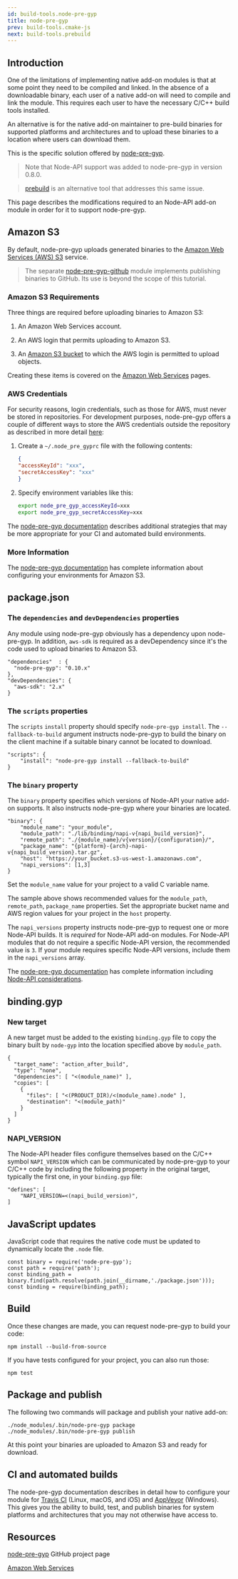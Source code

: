 ```yaml
---
id: build-tools.node-pre-gyp
title: node-pre-gyp
prev: build-tools.cmake-js
next: build-tools.prebuild
---
```


## Introduction

One of the limitations of implementing native add-on modules is that at some point they need to be compiled and linked. In the absence of a downloadable binary, each user of a native add-on will need to compile and link the module. This requires each user to have the necessary C/C++ build tools installed.

An alternative is for the native add-on maintainer to pre-build binaries for supported platforms and architectures and to upload these binaries to a location where users can download them.

This is the specific solution offered by [node-pre-gyp](https://github.com/mapbox/node-pre-gyp).

> Note that Node-API support was added to node-pre-gyp in version 0.8.0.

> [prebuild](prebuild) is an alternative tool that addresses this same issue.

This page describes the modifications required to an Node-API add-on module in order for it to support node-pre-gyp.

## Amazon S3

By default, node-pre-gyp uploads generated binaries to the [Amazon Web Services (AWS) S3](https://aws.amazon.com/s3/) service.

> The separate [node-pre-gyp-github](https://github.com/bchr02/node-pre-gyp-github) module implements publishing binaries to GitHub. Its use is beyond the scope of this tutorial.


### Amazon S3 Requirements

Three things are required before uploading binaries to Amazon S3:

1. An Amazon Web Services account.

2. An AWS login that permits uploading to Amazon S3.

3. An [Amazon S3 bucket](https://docs.aws.amazon.com/AmazonS3/latest/dev/UsingBucket.html) to which the AWS login is permitted to upload objects.

Creating these items is covered on the [Amazon Web Services](https://aws.amazon.com) pages.

### AWS Credentials

For security reasons, login credentials, such as those for AWS, must never be stored in repositories. For development purposes, node-pre-gyp offers a couple of different ways to store the AWS credentials outside the repository as described in more detail [here](https://github.com/mapbox/node-pre-gyp#3-configure-aws-credentials):

1. Create a `~/.node_pre_gyprc` file with the following contents:

    ```json
    {
    "accessKeyId": "xxx",
    "secretAccessKey": "xxx"
    }
    ```

2. Specify environment variables like this:

    ```bash
    export node_pre_gyp_accessKeyId=xxx
    export node_pre_gyp_secretAccessKey=xxx
    ```

The [node-pre-gyp documentation](https://github.com/mapbox/node-pre-gyp#3-configure-aws-credentials) describes additional strategies that may be more appropriate for your CI and automated build environments.

### More Information

The [node-pre-gyp documentation](https://github.com/mapbox/node-pre-gyp#s3-hosting) has complete information about configuring your environments for Amazon S3.

## package.json

### The `dependencies` and `devDependencies` properties

Any module using node-pre-gyp obviously has a dependency upon node-pre-gyp. In addition, `aws-sdk` is required as a devDependency since it's the code used to upload binaries to Amazon S3.

```
"dependencies"  : {
  "node-pre-gyp": "0.10.x"
},
"devDependencies": {
  "aws-sdk": "2.x"
}
```

### The `scripts` properties

The `scripts` `install` property should specify `node-pre-gyp install`. The `--fallback-to-build` argument instructs node-pre-gyp to build the binary on the client machine if a suitable binary cannot be located to download.

```
"scripts": {
    "install": "node-pre-gyp install --fallback-to-build"
}
```

### The `binary` property

The `binary` property specifies which versions of Node-API your native add-on supports. It also instructs node-pre-gyp where your binaries are located.

```
"binary": {
    "module_name": "your_module",
    "module_path": "./lib/binding/napi-v{napi_build_version}",
    "remote_path": "./{module_name}/v{version}/{configuration}/",
    "package_name": "{platform}-{arch}-napi-v{napi_build_version}.tar.gz",
    "host": "https://your_bucket.s3-us-west-1.amazonaws.com",
    "napi_versions": [1,3]
}
```

Set the `module_name` value for your project to a valid C variable name.

The sample above shows recommended values for the `module_path`, `remote_path`, `package_name` properties. Set the appropriate bucket name and AWS region values for your project in the `host` property.

The `napi_versions` property instructs node-pre-gyp to request one or more Node-API builds. It is _required_ for Node-API add-on modules. For Node-API modules that do not require a specific Node-API version, the recommended value is `3`. If your module requires specific Node-API versions, include them in the `napi_versions` array.

The [node-pre-gyp documentation](https://github.com/mapbox/node-pre-gyp#1-add-new-entries-to-your-packagejson) has complete information including [Node-API considerations](https://github.com/mapbox/node-pre-gyp#n-api-considerations).

## binding.gyp

### New target

A new target must be added to the existing `binding.gyp` file to copy the binary built by `node-gyp` into the location specified above by `module_path`.

```
{
  "target_name": "action_after_build",
  "type": "none",
  "dependencies": [ "<(module_name)" ],
  "copies": [
	{
	  "files": [ "<(PRODUCT_DIR)/<(module_name).node" ],
	  "destination": "<(module_path)"
	}
  ]
}
```

### NAPI_VERSION

The Node-API header files configure themselves based on the C/C++ symbol `NAPI_VERSION` which can be communicated by node-pre-gyp to your C/C++ code by including the following property in the original target, typically the first one, in your `binding.gyp` file:

```
"defines": [
	"NAPI_VERSION=<(napi_build_version)",
]
```

## JavaScript updates

JavaScript code that requires the native code must be updated to dynamically locate the `.node` file.

```
const binary = require('node-pre-gyp');
const path = require('path');
const binding_path = binary.find(path.resolve(path.join(__dirname,'./package.json')));
const binding = require(binding_path);
```

## Build

Once these changes are made, you can request node-pre-gyp to build your code:

```
npm install --build-from-source
```

If you have tests configured for your project, you can also run those:

```
npm test
```

## Package and publish

The following two commands will package and publish your native add-on:

```
./node_modules/.bin/node-pre-gyp package
./node_modules/.bin/node-pre-gyp publish
```

At this point your binaries are uploaded to Amazon S3 and ready for download.

## CI and automated builds

The node-pre-gyp documentation describes in detail how to configure your module for [Travis CI](https://github.com/mapbox/node-pre-gyp#travis-automation) (Linux, macOS, and iOS) and [AppVeyor](https://github.com/mapbox/node-pre-gyp#appveyor-automation) (Windows). This gives you the ability to build, test, and publish binaries for system platforms and architectures that you may not otherwise have access to.

## Resources

[node-pre-gyp](https://github.com/mapbox/node-pre-gyp) GitHub project page

[Amazon Web Services](https://aws.amazon.com)
